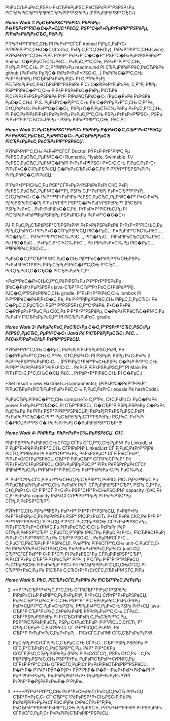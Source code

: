 РћР±СЉРµРєС‚РЅРѕ-РѕСЂРёРµРЅС‚РёСЂРѕРІР°РЅРЅРѕРµ РїСЂРѕРіСЂР°РјРјРёСЂРѕРІР°РЅРёРµ (РЎРµРјРёРЅР°СЂС‹)

***Home Work 1: РџСЂРёРЅС†РёРїС‹ РћРћРџ: Р�РЅРєР°РїС�С�Р»СЏС†РёСЏ, РЅР°С�Р»РµРґРѕРІР°РЅРёРµ, РїРѕР»РёРјРѕСЂС„РёР·Рј.***

Р”РѕР±Р°РІРёС‚СЊ РІ РєР»Р°СЃСЃ Animal РјРµС‚РѕРґС‹ РґРІРёРіР°С‚СЊС�СЏ(toGo), Р»РµС‚Р°С‚СЊ(fly), РїР»Р°РІР°С‚СЊ(swim). РЎРѕР·РґР°С‚СЊ РїРѕ РґРІР° РєР»Р°С�С�Р° РЅР°С�Р»РµРґРЅРёРєР° Animal, С�РјРµСЋС‰РёС… Р»РµС‚Р°С‚СЊ, РїР»Р°РІР°С‚СЊ, Р±РµРіР°С‚СЊ. Р’ С„Р°Р№Р»Рµ readme.md РІ СЂРµРїРѕР·РёС‚РѕСЂРёРё github (РёР»Рё РµРјС� РїРѕРґРѕР±РЅС‹С…) РѕРїРёС�Р°С‚СЊ РєР°РєРёРµ РїСЂРѕР±Р»РµРјС‹ РІ С‚Р°РєРѕРј РїСЂРѕРµРєС‚РёСЂРѕРІР°РЅРёРё Р’С‹ С�РІРёРґРµР»Рё, С‚Р°Рј Р¶Рµ РЅР°РїРёС�Р°С‚СЊ РІРѕР·РЅРёРєС�РёРµ РїСЂРё РІС‹РїРѕР»РЅРµРЅРёРё РґР· РІРѕРїСЂРѕС�С‹ (РµС�Р»Рё РѕРЅРё РµС�С‚СЊ). P.S. РџРѕРґС�РјР°С‚СЊ Рё С�РґРµР»Р°С‚СЊ С‚Р°Рє, С‡С‚РѕР±С‹ РєР»Р°С�С�С‹, РЅРµ С�РјРµСЋС‰РёРµ Р»РµС‚Р°С‚СЊ, РІ РёС‚РѕРіРѕРІРѕРј РєРѕРґРµ Р»РµС‚Р°С‚СЊ РЅРµ РґРѕР»Р¶РЅС‹, РЅРµ РїР»Р°РІР°СЋС‰РёРµ - РЅРµ РїР»Р°РІР°С‚СЊ, РёС‚Рґ.

***Home Work 2: РџСЂРёРЅС†РёРїС‹ РћРћРџ Р�Р±С�С‚СЂР°РєС†РёСЏ Рё РёРЅС‚РµСЂС„РµР№С�С‹. РџСЂРёРјРµСЂ РїСЂРѕРµРєС‚РёСЂРѕРІР°РЅРёСЏ.***

РЎРѕР·РґР°С‚СЊ РєР»Р°СЃСЃ Doctor. РЎРѕР·РґР°Р№С‚Рµ РёРЅС‚РµСЂС„РµР№С�С‹ Runnable, Flyable, Swimable. РЈ РёРЅС‚РµСЂС„РµР№С�РѕРІ РґРѕР»Р¶РЅС‹ Р±С‹С‚СЊ РјРµС‚РѕРґС‹ РїРѕР»С�С‡РµРЅРёСЏ С�РєРѕСЂРѕС�С‚Рё Р·Р°РґР°РЅРЅРѕРіРѕ РґРµР№С�С‚РІРёСЏ.

Р”РѕР±Р°РІСЊС‚Рµ РЅР°СЃР»РµРґРЅРёРєРѕРІ СЌС‚РёРј РёРЅС‚РµСЂС„РµР№С�Р°Рј, РЅРѕ С‚Р°РєРёРј РѕР±СЂР°Р·РѕРј, С‡С‚РѕР±С‹ С� РєР°Р¶РґРѕРіРѕ РёРЅС‚РµСЂС„РµР№С�Р° Р±С‹Р»Рѕ РјРёРЅРёРјС�Рј РїРѕ РґРІР° РЅР°С�Р»РµРґРЅРёРєР° (РїСЂРё РЅРµРѕР±С…РѕРґРёРјРѕС�С‚Рё, РґРѕР±Р°РІСЊС‚Рµ РІ РїСЂРёР»РѕР¶РµРЅРёРµ РЅРѕРІС‹Рµ РєР»Р°С�С�С‹)

РЈ РІРµС‚РµСЂРёРЅР°СЂРЅРѕР№ РєР»РёРЅРёРєРё РґРѕР±Р°РІСЊС‚Рµ РјРµС‚РѕРґС‹ РїРѕР»С�С‡РµРЅРёСЏ РІС�РµС… Р±РµРіР°СЋС‰РёС…, РІС�РµС… РїР»Р°РІР°СЋС‰РёС…, РІС�РµС… РіРѕРІРѕСЂСЏС‰РёС… Рё РІС�РµС… Р»РµС‚Р°СЋС‰РёС… Рё РІРѕРѕР±С‰Рµ РІС�РµС… Р¶РёРІРѕС‚РЅС‹С….

РџРѕС�С‚Р°СЂР°Р№С‚РµС�СЊ РјР°РєС�РёРјР°Р»СЊРЅРѕ Р»РѕРіРёС‡РЅРѕ РїРµСЂРµРїРёС�Р°С‚СЊ Р°СЂС…РёС‚РµРєС‚С�СЂС� РїСЂРѕРµРєС‚Р°.

*Р¤Р°РєС�Р»СЊС‚Р°С‚РёРІРЅРѕРµ Р·Р°РґР°РЅРёРµ (РѕС�РѕР±РµРЅРЅРѕ java-СЂР°Р·СЂР°Р±РѕС‚С‡РёРєР°Рј). РЈС�С‚Р°РЅРѕРІРёС‚СЊ gradle. Р”РѕР±Р°РІРёС‚СЊ lombok РІ Р·Р°РІРёС�РёРјРѕС�С‚Рё, Рё Р·Р°РјРµРЅРёС‚СЊ РіРµС‚С‚РµСЂС‹ Рё С�РµС‚С‚РµСЂС‹ РЅР° Р°РЅРЅРѕС‚Р°С†РёРё. Р•С�Р»Рё С�РґРµР»Р°РµС‚Рµ СЌС‚Рѕ Р·Р°РґР°РЅРёРµ, С�РєРѕРїРёСЂС�Р№С‚Рµ РєРѕРґ РїСЂРѕРµРєС‚Р° РІ РїСЂРѕРµРєС‚ gradle.

***Home Work 3: РќРµРєРѕС‚РѕСЂС‹Рµ С�С‚Р°РЅРґР°СЂС‚РЅС‹Рµ РёРЅС‚РµСЂС„РµР№С�С‹ Java Рё РїСЂРёРјРµСЂС‹ РёС… РёС�РїРѕР»СЊР·РѕРІР°РЅРёСЏ.***

РЎРѕР·РґР°С‚СЊ С�РµС‚ РєРѕРјРїРѕРЅРµРЅС‚РѕРІ, Рё С�РґРµР»Р°С‚СЊ С‚Р°Рє, С‡С‚РѕР±С‹ РІ РЅРµРј РЅРµ Р±С‹Р»Рѕ 2 РѕРґРёРЅР°РєРѕРІС‹С…. (РЎРїРµС†РёР°Р»СЊРЅРѕ С�РѕР·РґР°С‚СЊ РґРІР° РѕРґРёРЅР°РєРѕРІС‹С… РєРѕРјРїРѕРЅРµРЅС‚Р° РІ Main Рё РїРѕРїС‹С‚Р°С‚СЊС�СЏ РёС… РґРѕР±Р°РІРёС‚СЊ РІ С�РµС‚)

*Set result = new HashSet<>(components); (РїРѕРґС�РєР°Р·РєР° РїРµСЂРµРѕРїСЂРµРґРµР»РёС‚СЊ РјРµС‚РѕРґС‹ equals Рё hashCode).

РџРµСЂРµРїРёС�Р°С‚СЊ compareTo С‚Р°Рє, С‡С‚РѕР±С‹ РµС�Р»Рё power Р»РµРєР°СЂС�С‚РІ СЂР°РІРЅС‹, С�СЂР°РІРЅРµРЅРёРµ С�Р»Рѕ РµС‰Рµ Рё РїРѕ РЅР°Р·РІР°РЅРёСЏРј РєРѕРјРїРѕРЅРµРЅС‚РѕРІ Р»РµРєР°СЂС�С‚РІР° РџСЂРёРјРµС‡Р°РЅРёРµ: Р­С‚РѕС‚ РєРѕРґ С�РІСЏР·Р°РЅ С� РєРѕРґРѕРј С�РµРјРёРЅР°СЂР°!!!

***Home Work 4: РћРћРџ: РћР±РѕР±С‰РµРЅРёСЏ. С‡1.***

РћР·РЅР°РєРѕРјРёС‚СЊСЃСЏ СЃРѕ СЃС‚Р°С‚СЊРµР№ Рѕ LinkedList Р РµР°Р»РёР·РѕРІР°С‚СЊ СЃРІРѕР№ LinkedList СЃ РјРµС‚РѕРґР°РјРё РІСЃС‚Р°РІРєРё РІ РЅР°С‡Р°Р»Рѕ, РєРѕРЅРµС† СЃРїРёСЃРєР°, РїРѕР»СѓС‡РµРЅРёСЏ СЂР°Р·РјРµСЂР° СЃРїРёСЃРєР° Рё РїРѕР»СѓС‡РµРЅРёСЏ СЌР»РµРјРµРЅС‚Р° РїРѕ РёРЅРґРµРєСЃСѓ (РјРѕР¶РµС‚Рµ РґРѕР±Р°РІРёС‚СЊ РєР°РєРёРµ-С‚Рѕ РµС‰Рµ).

Р’ РєР°С‡РµСЃС‚РІРµ Р°Р»СЊС‚РµСЂРЅР°С‚РёРІС‹ РІС‹ РјРѕР¶РµС‚Рµ РїРµСЂРµРґРµР»Р°С‚СЊ РєРѕРґ РёР· СЃРµРјРёРЅР°СЂР°, РЅРѕ С‚Р°Рє, С‡С‚РѕР±С‹ Сѓ Р’Р°СЃ Р±С‹Р» РЅР°С‡Р°Р»СЊРЅС‹Р№ capacity (С‡С‚Рѕ С‚Р°РєРѕРµ capacity РѕР±СЃСѓР¶РґР°РµРј РІ РєРѕРЅС†Рµ СЃРµРјРёРЅР°СЂР°)

РЎРґР°С‚СЊ РјРѕР¶РЅРѕ РѕР±Р° Р·Р°РґР°РЅРёСЏ, Р»РёР±Рѕ РєР°РєРѕРµ-С‚Рѕ РѕРґРЅРѕ РЅР° РІС‹Р±РѕСЂ. Р•СЃР»Рё СЌС‚Рё РґРІР° Р·Р°РґР°РЅРёСЏ РґР»СЏ Р’Р°СЃ РѕС‡РµРЅСЊ СЃР»РѕР¶РЅС‹Рµ, РїРѕРїСЂРѕР±СѓР№С‚Рµ РїРѕРєСЂС‹С‚СЊ РєРѕРґ РёР· СЃРµРјРёРЅР°СЂР° С‚РµСЃС‚Р°РјРё (РІСЃРµ РјРµС‚РѕРґС‹, РїСЂРёС‡РµРј РїРѕРґСѓРјР°Р№С‚Рµ Рѕ СЂР°Р·РЅС‹С… РєРµР№СЃР°С… С‚РµСЃС‚РёСЂРѕРІР°РЅРёСЏ). РљР°Рє РїРёСЃР°С‚СЊ unit-С‚РµСЃС‚С‹ Рё РїРѕРґРєР»СЋС‡РёС‚СЊ Р±РёР±Р»РёРѕС‚РµРєСѓ junit СЏ СЂР°СЃСЃРєР°Р·С‹РІР°СЋ РІ РєРѕРЅС†Рµ СЃРµРјРёРЅР°СЂР°, РїРѕСЃР»Рµ СЂР°Р·Р±РѕСЂР° РґР· :) Р’СЃРµ Р·Р°РґР°РЅРёСЏ РѕС‡РµРЅСЊ РїРѕР»РµР·РЅС‹ Рё РїСЂРёРіРѕРґСЏС‚СЊСЃСЏ РІ СЂР°Р±РѕС‚Рµ Рё РїСЂРё С‚СЂСѓРґРѕСѓСЃС‚СЂРѕР№СЃС‚РІРµ

***Home Work 5. РћС‚ РїСЂРѕСЃС‚РѕРіРѕ Рє РїСЂР°РєС‚РёРєРµ***

1. **Р”РѕСЂР°Р±РѕС‚Р°С‚СЊ СЃРїСЂР°РІРѕС‡РЅРёРє РїРѕР»СЊР·РѕРІР°С‚РµР»РµР№, РґР»СЏ СѓРґР°Р»РµРЅРёСЏ. РџРѕСЂР°Р±РѕС‚Р°С‚СЊ РЅР°Рґ РїСЂРѕРµРєС‚РѕРј.(РЅРµ РѕР±СЏР·Р°С‚РµР»СЊРЅРѕ, Р¶РµР»Р°С‚РµР»СЊРЅРѕ РґР»СЏ java-СЂР°Р·СЂР°Р±РѕС‚С‡РёРєРѕРІ)
РЎРґРµР»Р°С‚СЊ СЃРѕС…СЂР°РЅРµРЅРёРµ РІ РґСЂСѓРіРѕРј С„РѕСЂРјР°С‚Рµ, РЅР°РїСЂРёРјРµСЂ, РЅРµ С‡РµСЂРµР· Р·Р°РїСЏС‚СѓСЋ, Р° С‡РµСЂРµР· С‚РѕС‡РєСѓ СЃ Р·Р°РїСЏС‚РѕР№, Рё СЂР°Р·РґРµР»РёС‚РµР»РµРј - РїСѓСЃС‚РѕР№ СЃС‚СЂРѕРєРѕР№. 

2. РџСЂРµРґСѓСЃРјРѕС‚СЂРµС‚СЊ СЃРѕС…СЂР°РЅРµРЅРёРµ РІ СЃС‚Р°СЂРѕРј С„РѕСЂРјР°С‚Рµ. РќР° РІР°С€Рµ СѓСЃРјРѕС‚СЂРµРЅРёРµ (РїРѕ РІРєСѓСЃСѓ), РЅРѕ С‡С‚Рѕ - С‚Рѕ РёР·РјРµРЅРёС‚СЊ РЅР°РґРѕ.
РџРѕРїСЂРѕР±СѓР№С‚Рµ СЃРѕР·РґР°С‚СЊ СЃРёСЃС‚РµРјСѓ Р»РѕРіРёСЂРѕРІР°РЅРёСЏ.
Р�Р›Р� Р’РќР•РЎР�РўР• РЎР’РћР� Р�Р—РњР•РќР•РќР�РЇ Р’ РџР РћР•РљРў, РљРћРўРћР Р«Р• РљРђР–РЈРўР¬РЎРЇ Р›РћР“Р�Р§РќР«РњР� Р’РђРњ.

3. ****РЎРѕР·РґР°С‚СЊ РєР°Р»СЊРєСѓР»СЏС‚РѕСЂ РґР»СЏ СЂР°Р±РѕС‚С‹ СЃ СЂР°С†РёРѕРЅР°Р»СЊРЅС‹РјРё Рё РєРѕРјРїР»РµРєСЃРЅС‹РјРё С‡РёСЃР»Р°РјРё, РѕСЂРіР°РЅРёР·РѕРІР°С‚СЊ РјРµРЅСЋ, РґРѕР±Р°РІРёРІ РІ РЅРµРіРѕ СЃРёСЃС‚РµРјСѓ Р»РѕРіРёСЂРѕРІР°РЅРёСЏ